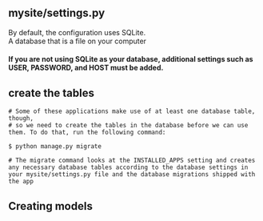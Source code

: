 ## mysite/settings.py
By default, the configuration uses SQLite.  
A database that is a file on your computer
#### If you are not using SQLite as your database, additional settings such as USER, PASSWORD, and HOST must be added.

## create the tables
```
# Some of these applications make use of at least one database table, though, 
# so we need to create the tables in the database before we can use them. To do that, run the following command:

$ python manage.py migrate

# The migrate command looks at the INSTALLED_APPS setting and creates any necessary database tables according to the database settings in your mysite/settings.py file and the database migrations shipped with the app 
```

## Creating models
